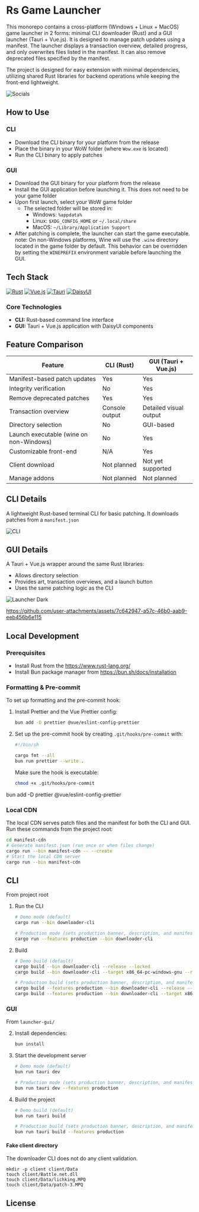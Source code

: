 # Rs Game Launcher

This monorepo contains a cross-platform (Windows + Linux + MacOS) game launcher in 2 forms: minimal CLI downloader (Rust) and a GUI launcher (Tauri + Vue.js). It is designed to manage patch updates using a manifest. The launcher displays a transaction overview, detailed progress, and only overwrites files listed in the manifest. It can also remove deprecated files specified by the manifest.

The project is designed for easy extension with minimal dependencies, utilizing shared Rust libraries for backend operations while keeping the front-end lightweight.

![Socials](images/socials.png)

## How to Use

### CLI

- Download the CLI binary for your platform from the release
- Place the binary in your WoW folder (where `Wow.exe` is located)
- Run the CLI binary to apply patches

### GUI

- Download the GUI binary for your platform from the release
- Install the GUI application before launching it. This does not need to be your game folder
- Upon first launch, select your WoW game folder
    - The selected folder will be stored in:
        - Windows: `%appdata%`
        - Linux: `$XDG_CONFIG_HOME` or `~/.local/share`
        - MacOS: `~/Library/Application Support`
- After patching is complete, the launcher can start the game executable.
  note: On non-Windows platforms, Wine will use the `.wine` directory located in the game folder by default. This behavior can be overridden by setting the `WINEPREFIX` environment variable before launching the GUI.

## Tech Stack

[![Rust](https://img.shields.io/badge/Rust-000000?style=for-the-badge&logo=rust&logoColor=white)](https://www.rust-lang.org)
[![Vue.js](https://img.shields.io/badge/Vue.js-35495E?style=for-the-badge&logo=vue.js&logoColor=4FC08D)](https://vuejs.org)
[![Tauri](https://img.shields.io/badge/Tauri-24C8D8?style=for-the-badge&logo=tauri&logoColor=white)](https://tauri.app)
[![DaisyUI](https://img.shields.io/badge/DaisyUI-5A0EF8?style=for-the-badge&logo=daisyui&logoColor=white)](https://daisyui.com)

### Core Technologies

- **CLI:** Rust-based command line interface
- **GUI:** Tauri + Vue.js application with DaisyUI components

## Feature Comparison

| Feature                                 | CLI (Rust)     | GUI (Tauri + Vue.js)   |
| --------------------------------------- | -------------- | ---------------------- |
| Manifest-based patch updates            | Yes            | Yes                    |
| Integrity verification                  | No             | Yes                    |
| Remove deprecated patches               | Yes            | Yes                    |
| Transaction overview                    | Console output | Detailed visual output |
| Directory selection                     | No             | GUI-based              |
| Launch executable (wine on non-Windows) | No             | Yes                    |
| Customizable front-end                  | N/A            | Yes                    |
| Client download                         | Not planned    | Not yet supported      |
| Manage addons                           | Not planned    | Not planned            |

## CLI Details

A lightweight Rust-based terminal CLI for basic patching. It downloads patches from a `manifest.json`

![CLI](images/rs_patcher.gif)

## GUI Details

A Tauri + Vue.js wrapper around the same Rust libraries:

- Allows directory selection
- Provides art, transaction overviews, and a launch button
- Uses the same patching logic as the CLI

![Launcher Dark](images/tauri_game_launcher_dark.png)

https://github.com/user-attachments/assets/7c642947-a57c-46b0-aab9-eeb456b6e115

## Local Development

### Prerequisites

- Install Rust from the https://www.rust-lang.org/
- Install Bun package manager from https://bun.sh/docs/installation

### Formatting & Pre-commit

To set up formatting and the pre-commit hook:

1. Install Prettier and the Vue Prettier config:

    ```sh
    bun add -D prettier @vue/eslint-config-prettier
    ```

2. Set up the pre-commit hook by creating `.git/hooks/pre-commit` with:

    ```bash
    #!/bin/sh

    cargo fmt --all
    bun run prettier --write .
    ```

    Make sure the hook is executable:

    ```sh
    chmod +x .git/hooks/pre-commit
    ```

bun add -D prettier @vue/eslint-config-prettier

### Local CDN

The local CDN serves patch files and the manifest for both the CLI and GUI. Run these commands from the project root:

```sh
cd manifest-cdn
# Generate manifest.json (run once or when files change)
cargo run --bin manifest-cdn -- --create
# Start the local CDN server
cargo run --bin manifest-cdn
```

## CLI

From project root

1. Run the CLI

    ```sh
    # Demo mode (default)
    cargo run --bin downloader-cli

    # Production mode (sets production banner, description, and manifest URL)
    cargo run --features production --bin downloader-cli
    ```

2. Build

    ```sh
    # Demo build (default)
    cargo build --bin downloader-cli --release --locked
    cargo build --bin downloader-cli --target x86_64-pc-windows-gnu --release --locked

    # Production build (sets production banner, description, and manifest URL)
    cargo build --features production --bin downloader-cli --release --locked
    cargo build --features production --bin downloader-cli --target x86_64-pc-windows-gnu --release --locked
    ```

### GUI

From `launcher-gui/`

2. Install dependencies:

    ```sh
    bun install
    ```

3. Start the development server

    ```sh
    # Demo mode (default)
    bun run tauri dev

    # Production mode (sets production banner, description, and manifest URL in the GUI)
    bun run tauri dev --features production
    ```

4. Build the project

    ```sh
    # Demo build (default)
    bun run tauri build

    # Production build (sets production banner, description, and manifest URL in the GUI)
    bun run tauri build --features production
    ```

#### Fake client directory

The downloader CLI does not do any client validation.

```
mkdir -p client client/Data
touch client/Battle.net.dll
touch client/Data/lichking.MPQ
touch client/Data/patch-3.MPQ
```

## License
